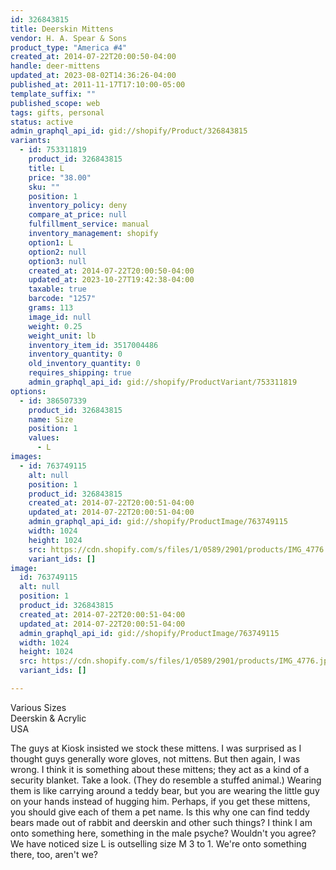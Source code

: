 ```yaml
---
id: 326843815
title: Deerskin Mittens
vendor: H. A. Spear & Sons
product_type: "America #4"
created_at: 2014-07-22T20:00:50-04:00
handle: deer-mittens
updated_at: 2023-08-02T14:36:26-04:00
published_at: 2011-11-17T17:10:00-05:00
template_suffix: ""
published_scope: web
tags: gifts, personal
status: active
admin_graphql_api_id: gid://shopify/Product/326843815
variants:
  - id: 753311819
    product_id: 326843815
    title: L
    price: "38.00"
    sku: ""
    position: 1
    inventory_policy: deny
    compare_at_price: null
    fulfillment_service: manual
    inventory_management: shopify
    option1: L
    option2: null
    option3: null
    created_at: 2014-07-22T20:00:50-04:00
    updated_at: 2023-10-27T19:42:38-04:00
    taxable: true
    barcode: "1257"
    grams: 113
    image_id: null
    weight: 0.25
    weight_unit: lb
    inventory_item_id: 3517004486
    inventory_quantity: 0
    old_inventory_quantity: 0
    requires_shipping: true
    admin_graphql_api_id: gid://shopify/ProductVariant/753311819
options:
  - id: 386507339
    product_id: 326843815
    name: Size
    position: 1
    values:
      - L
images:
  - id: 763749115
    alt: null
    position: 1
    product_id: 326843815
    created_at: 2014-07-22T20:00:51-04:00
    updated_at: 2014-07-22T20:00:51-04:00
    admin_graphql_api_id: gid://shopify/ProductImage/763749115
    width: 1024
    height: 1024
    src: https://cdn.shopify.com/s/files/1/0589/2901/products/IMG_4776.jpeg?v=1406073651
    variant_ids: []
image:
  id: 763749115
  alt: null
  position: 1
  product_id: 326843815
  created_at: 2014-07-22T20:00:51-04:00
  updated_at: 2014-07-22T20:00:51-04:00
  admin_graphql_api_id: gid://shopify/ProductImage/763749115
  width: 1024
  height: 1024
  src: https://cdn.shopify.com/s/files/1/0589/2901/products/IMG_4776.jpeg?v=1406073651
  variant_ids: []

---
```


Various Sizes  
Deerskin & Acrylic  
USA

The guys at Kiosk insisted we stock these mittens. I was surprised as I thought guys generally wore gloves, not mittens. But then again, I was wrong. I think it is something about these mittens; they act as a kind of a security blanket. Take a look. (They do resemble a stuffed animal.) Wearing them is like carrying around a teddy bear, but you are wearing the little guy on your hands instead of hugging him. Perhaps, if you get these mittens, you should give each of them a pet name. Is this why one can find teddy bears made out of rabbit and deerskin and other such things? I think I am onto something here, something in the male psyche? Wouldn't you agree? We have noticed size L is outselling size M 3 to 1. We're onto something there, too, aren't we?